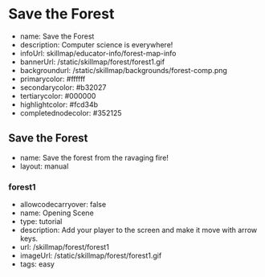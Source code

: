 # Save the Forest
* name: Save the Forest
* description: Computer science is everywhere!  
* infoUrl: skillmap/educator-info/forest-map-info
* bannerUrl: /static/skillmap/forest/forest1.gif
* backgroundurl: /static/skillmap/backgrounds/forest-comp.png
* primarycolor: #ffffff
* secondarycolor: #b32027
* tertiarycolor: #000000
* highlightcolor: #fcd34b
* completednodecolor: #352125


## Save the Forest
* name: Save the forest from the ravaging fire!
* layout: manual

### forest1
* allowcodecarryover: false
* name: Opening Scene
* type: tutorial
* description: Add your player to the screen and make it move with arrow keys. 
* url: /skillmap/forest/forest1
* imageUrl: /static/skillmap/forest/forest1.gif
* tags: easy